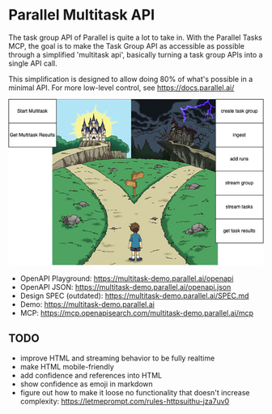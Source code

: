 # Parallel Multitask API

The task group API of Parallel is quite a lot to take in. With the Parallel Tasks MCP, the goal is to make the Task Group API as accessible as possible through a simplified 'multitask api', basically turning a task group APIs into a single API call.

This simplification is designed to allow doing 80% of what's possible in a minimal API. For more low-level control, see https://docs.parallel.ai/

![task-group-to-url](design.drawio.png)

- OpenAPI Playground: https://multitask-demo.parallel.ai/openapi
- OpenAPI JSON: https://multitask-demo.parallel.ai/openapi.json
- Design SPEC (outdated): https://multitask-demo.parallel.ai/SPEC.md
- Demo: https://multitask-demo.parallel.ai
- MCP: https://mcp.openapisearch.com/multitask-demo.parallel.ai/mcp

## TODO

- improve HTML and streaming behavior to be fully realtime
- make HTML mobile-friendly
- add confidence and references into HTML
- show confidence as emoji in markdown
- figure out how to make it loose no functionality that doesn't increase complexity: https://letmeprompt.com/rules-httpsuithu-jza7uv0
